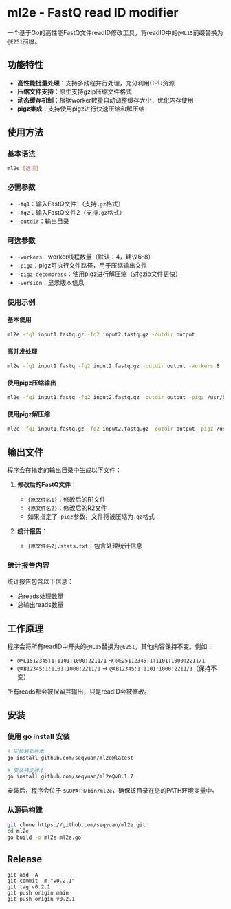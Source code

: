 # ml2e - FastQ read ID modifier

一个基于Go的高性能FastQ文件readID修改工具，将readID中的`@ML15`前缀替换为`@E251`前缀。

## 功能特性

- **高性能批量处理**：支持多线程并行处理，充分利用CPU资源
- **压缩文件支持**：原生支持gzip压缩文件格式
- **动态缓存机制**：根据worker数量自动调整缓存大小，优化内存使用
- **pigz集成**：支持使用pigz进行快速压缩和解压缩

## 使用方法

### 基本语法

```bash
ml2e [选项]
```

### 必需参数

- `-fq1`：输入FastQ文件1（支持`.gz`格式）
- `-fq2`：输入FastQ文件2（支持`.gz`格式）
- `-outdir`：输出目录

### 可选参数

- `-workers`：worker线程数量（默认：4，建议6-8）
- `-pigz`：pigz可执行文件路径，用于压缩输出文件
- `-pigz-decompress`：使用pigz进行解压缩（对gzip文件更快）
- `-version`：显示版本信息

### 使用示例

#### 基本使用
```bash
ml2e -fq1 input1.fastq.gz -fq2 input2.fastq.gz -outdir output
```

#### 高并发处理
```bash
ml2e -fq1 input1.fastq -fq2 input2.fastq.gz -outdir output -workers 8
```

#### 使用pigz压缩输出
```bash
ml2e -fq1 input1.fastq -fq2 input2.fastq.gz -outdir output -pigz /usr/bin/pigz
```

#### 使用pigz解压缩
```bash
ml2e -fq1 input1.fastq.gz -fq2 input2.fastq.gz -outdir output -pigz /usr/bin/pigz -pigz-decompress
```

## 输出文件

程序会在指定的输出目录中生成以下文件：

1. **修改后的FastQ文件**：
   - `{原文件名1}`：修改后的R1文件
   - `{原文件名2}`：修改后的R2文件
   - 如果指定了`-pigz`参数，文件将被压缩为`.gz`格式

2. **统计报告**：
   - `{原文件名2}.stats.txt`：包含处理统计信息

### 统计报告内容

统计报告包含以下信息：
- 总reads处理数量
- 总输出reads数量

## 工作原理

程序会将所有readID中开头的`@ML15`替换为`@E251`，其他内容保持不变。例如：
- `@ML1512345:1:1101:1000:2211/1` → `@E25112345:1:1101:1000:2211/1`
- `@AB12345:1:1101:1000:2211/1` → `@AB12345:1:1101:1000:2211/1`（保持不变）

所有reads都会被保留并输出，只是readID会被修改。


## 安装

### 使用 go install 安装

```bash
# 安装最新版本
go install github.com/seqyuan/ml2e@latest

# 安装特定版本
go install github.com/seqyuan/ml2e@v0.1.7
```

安装后，程序会位于 `$GOPATH/bin/ml2e`，确保该目录在您的PATH环境变量中。

### 从源码构建

```bash
git clone https://github.com/seqyuan/ml2e.git
cd ml2e
go build -o ml2e ml2e.go
```

## Release

```shell
git add -A
git commit -m "v0.2.1"
git tag v0.2.1
git push origin main
git push origin v0.2.1
```

